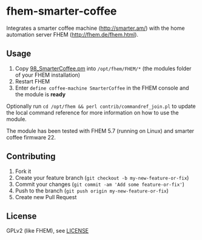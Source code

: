 # fhem-smarter-coffee

Integrates a smarter coffee machine (http://smarter.am/) with the home automation server FHEM (http://fhem.de/fhem.html).

Usage
-----

1. Copy [98_SmarterCoffee.pm](fhem/FHEM/98_SmarterCoffee.pm)
   into `/opt/fhem/FHEM/*` (the modules folder of your FHEM installation)
2. Restart FHEM
3. Enter `define coffee-machine SmarterCoffee` in the FHEM console
   and the module is **ready**

Optionally run `cd /opt/fhem && perl contrib/commandref_join.pl` to update
the local command reference for more information on how to use the module.

The module has been tested with FHEM 5.7 (running on Linux) and smarter coffee firmware 22.

Contributing
------------

1. Fork it
2. Create your feature branch (`git checkout -b my-new-feature-or-fix`)
3. Commit your changes (`git commit -am 'Add some feature-or-fix'`)
4. Push to the branch (`git push origin my-new-feature-or-fix`)
5. Create new Pull Request

License
-------

GPLv2 (like FHEM), see [LICENSE](LICENSE)
